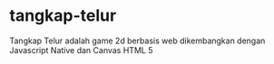 # tangkap-telur
Tangkap Telur adalah game 2d berbasis web dikembangkan dengan Javascript Native dan Canvas HTML 5      
